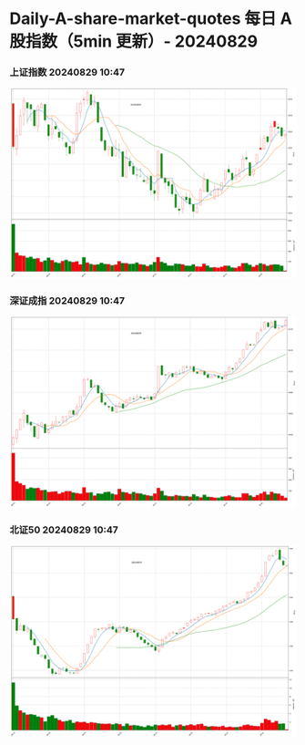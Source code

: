 
# Daily-A-share-market-quotes 每日 A 股指数（5min 更新）- 20240829

### 上证指数 20240829 10:47
![](./fig/2024/8/20240829-sh000001.png)

### 深证成指 20240829 10:47
![](./fig/2024/8/20240829-sz399001.png)

### 北证50 20240829 10:47
![](./fig/2024/8/20240829-bj899050.png)

